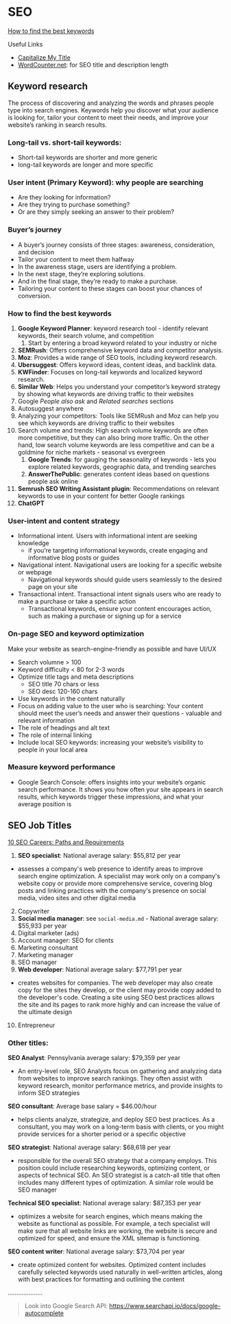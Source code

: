 # SEO

[How to find the best keywords](https://www.web.com/blog/how-to-find-the-best-keywords/)

Useful Links

- [Capitalize My Title](https://capitalizemytitle.com/)
- [WordCounter.net](https://wordcounter.net/): for SEO title and description length

## Keyword research

The process of discovering and analyzing the words and phrases people type into search engines. Keywords help you discover what your audience is looking for, tailor your content to meet their needs, and improve your website’s ranking in search results.

### Long-tail vs. short-tail keywords:

- Short-tail keywords are shorter and more generic
- long-tail keywords are longer and more specific

### User intent (Primary Keyword): why people are searching

- Are they looking for information?
- Are they trying to purchase something?
- Or are they simply seeking an answer to their problem?

### Buyer’s journey

- A buyer’s journey consists of three stages: awareness, consideration, and decision
- Tailor your content to meet them halfway
- In the awareness stage, users are identifying a problem.
- In the next stage, they’re exploring solutions.
- And in the final stage, they’re ready to make a purchase.
- Tailoring your content to these stages can boost your chances of conversion.

### How to find the best keywords

1. **Google Keyword Planner**: keyword research tool - identify relevant keywords, their search volume, and competition
   1. Start by entering a broad keyword related to your industry or niche
2. **SEMRush**: Offers comprehensive keyword data and competitor analysis.
3. **Moz**: Provides a wide range of SEO tools, including keyword research.
4. **Ubersuggest**: Offers keyword ideas, content ideas, and backlink data.
5. **KWFinder**: Focuses on long-tail keywords and localized keyword research.
6. **Similar Web**: Helps you understand your competitor’s keyword strategy by showing what keywords are driving traffic to their websites
7. Google _People also ask_ and _Related searches_ sections
8. Autosuggest anywhere
9. Analyzing your competitors: Tools like SEMRush and Moz can help you see which keywords are driving traffic to their websites
10. Search volume and trends: High search volume keywords are often more competitive, but they can also bring more traffic. On the other hand, low search volume keywords are less competitive and can be a goldmine for niche markets - seasonal vs evergreen
    1. **Google Trends**: for gauging the seasonality of keywords - lets you explore related keywords, geographic data, and trending searches
    2. **AnswerThePublic**: generates content ideas based on questions people ask online
11. **Semrush SEO Writing Assistant plugin**: Recommendations on relevant keywords to use in your content for better Google rankings
12. **ChatGPT**

### User-intent and content strategy

- Informational intent. Users with informational intent are seeking knowledge
  - if you’re targeting informational keywords, create engaging and informative blog posts or guides
- Navigational intent. Navigational users are looking for a specific website or webpage
  - Navigational keywords should guide users seamlessly to the desired page on your site
- Transactional intent. Transactional intent signals users who are ready to make a purchase or take a specific action
  - Transactional keywords, ensure your content encourages action, such as making a purchase or signing up for a service

### On-page SEO and keyword optimization

Make your website as search-engine-friendly as possible and have UI/UX

- Search volumne > 100
- Keyword difficulty < 80 for 2-3 words
- Optimize title tags and meta descriptions
  - SEO title 70 chars or less
  - SEO desc 120-160 chars
- Use keywords in the content naturally
- Focus on adding value to the user who is searching: Your content should meet the user’s needs and answer their questions - valuable and relevant information
- The role of headings and alt text
- The role of internal linking
- Include local SEO keywords: increasing your website’s visibility to people in your local area

### Measure keyword performance

- Google Search Console: offers insights into your website’s organic search performance. It shows you how often your site appears in search results, which keywords trigger these impressions, and what your average position is

## SEO Job Titles

[10 SEO Careers: Paths and Requirements](https://www.indeed.com/career-advice/finding-a-job/seo-careers)

1. **SEO specialist**: National average salary: $55,812 per year

- assesses a company's web presence to identify areas to improve search engine optimization. A specialist may work only on a company's website copy or provide more comprehensive service, covering blog posts and linking practices with the company's presence on social media, video sites and other digital media

2. Copywriter
3. **Social media manager**: see `social-media.md` - National average salary: $55,933 per year
4. Digital marketer (ads)
5. Account manager: SEO for clients
6. Marketing consultant
7. Marketing manager
8. SEO manager
9. **Web developer**: National average salary: $77,791 per year

- creates websites for companies. The web developer may also create copy for the sites they develop, or the client may provide copy added to the developer's code. Creating a site using SEO best practices allows the site and its pages to rank more highly and can increase the value of the ultimate design

10. Entrepreneur

### Other titles:

**SEO Analyst**: Pennsylvania average salary: $79,359 per year

- An entry-level role, SEO Analysts focus on gathering and analyzing data from websites to improve search rankings. They often assist with keyword research, monitor performance metrics, and provide insights to inform SEO strategies

**SEO consultant**: Average base salary = $46.00/hour

- helps clients analyze, strategize, and deploy SEO best practices. As a consultant, you may work on a long-term basis with clients, or you might provide services for a shorter period or a specific objective

**SEO strategist**: National average salary: $68,618 per year

- responsible for the overall SEO strategy that a company employs. This position could include researching keywords, optimizing content, or aspects of technical SEO. An SEO strategist is a catch-all title that often includes many different types of optimization. A similar role would be SEO manager

**Technical SEO specialist**: National average salary: $87,353 per year

- optimizes a website for search engines, which means making the website as functional as possible. For example, a tech specialist will make sure that all website links are working, the website is secure and optimized for speed, and ensure the XML sitemap is functioning.

**SEO content writer**: National average salary: $73,704 per year

- create optimized content for websites. Optimized content includes carefully selected keywords used naturally in well-written articles, along with best practices for formatting and outlining the content

....................

> Look into Google Search API: https://www.searchapi.io/docs/google-autocomplete
